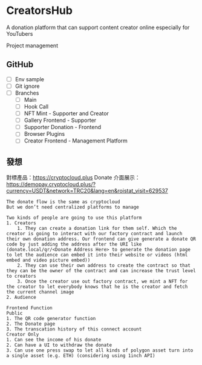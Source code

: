 # CreatorsHub
A donation platform that can support content creator online especially for YouTubers


Project management 

## GitHub
- [ ] Env sample 
- [ ] Git ignore 
- [ ] Branches
    - [ ] Main
    - [ ] Hook Call
    - [ ] NFT Mint - Supporter and Creator
    - [ ] Gallery Frontend - Supporter 
    - [ ] Supporter Donation - Frontend
    - [ ] Browser Plugins
    - [ ] Creator Frontend - Management Platform 

## 發想
對標產品：https://cryptocloud.plus
Donate 介面展示：https://demopay.cryptocloud.plus/?currency=USDT&network=TRC20&lang=en&roistat_visit=629537

```
The donate flow is the same as cryptocloud
But we don’t need centralized platforms to manage

Two kinds of people are going to use this platform 
1. Creators
    1. They can create a donation link for them self. Which the creator is going to interact with our factory contract and launch their own donation address. Our frontend can give generate a donate QR code by just adding the address after the URI like (donate.local/qr/<Donate Address Here> to generate the donation page to let the audience can embed it into their website or videos (html embed and video picture embed))
    2. They can use their own address to create the contract so that they can be the owner of the contract and can increase the trust level to creators
    3. Once the creator use out factory contract, we mint a NFT for the creator to let everybody knows that he is the creator and fetch the current channel image
2. Audience

Frontend Function
Public
1. The QR code generator function
2. The Donate page
3. The transcation history of this connect account
Creator Only
1. Can see the income of his donate
2. Can have a UI to withdraw the donate
3. Can use one press swap to let all kinds of polygon asset turn into a single asset (e.g. ETH) (considering using 1inch API)
```
